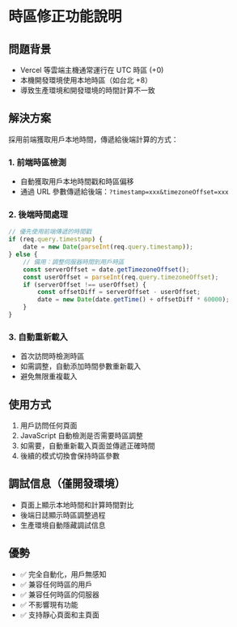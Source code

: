 # 時區修正功能說明

## 問題背景
- Vercel 等雲端主機通常運行在 UTC 時區 (+0)
- 本機開發環境使用本地時區（如台北 +8）
- 導致生產環境和開發環境的時間計算不一致

## 解決方案
採用前端獲取用戶本地時間，傳遞給後端計算的方式：

### 1. 前端時區檢測
- 自動獲取用戶本地時間戳和時區偏移
- 通過 URL 參數傳遞給後端：`?timestamp=xxx&timezoneOffset=xxx`

### 2. 後端時間處理
```javascript
// 優先使用前端傳遞的時間戳
if (req.query.timestamp) {
    date = new Date(parseInt(req.query.timestamp));
} else {
    // 備用：調整伺服器時間到用戶時區
    const serverOffset = date.getTimezoneOffset();
    const userOffset = parseInt(req.query.timezoneOffset);
    if (serverOffset !== userOffset) {
        const offsetDiff = serverOffset - userOffset;
        date = new Date(date.getTime() + offsetDiff * 60000);
    }
}
```

### 3. 自動重新載入
- 首次訪問時檢測時區
- 如需調整，自動添加時間參數重新載入
- 避免無限重複載入

## 使用方式
1. 用戶訪問任何頁面
2. JavaScript 自動檢測是否需要時區調整
3. 如需要，自動重新載入頁面並傳遞正確時間
4. 後續的模式切換會保持時區參數

## 調試信息（僅開發環境）
- 頁面上顯示本地時間和計算時間對比
- 後端日誌顯示時區調整過程
- 生產環境自動隱藏調試信息

## 優勢
- ✅ 完全自動化，用戶無感知
- ✅ 兼容任何時區的用戶
- ✅ 兼容任何時區的伺服器
- ✅ 不影響現有功能
- ✅ 支持靜心頁面和主頁面

